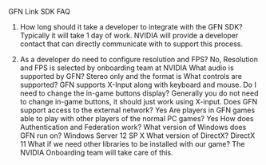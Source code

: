 GFN Link SDK FAQ

1. How long should it take a developer to integrate with the GFN SDK?
Typically it will take 1 day of work. NVIDIA will provide a developer contact that can directly communicate with to support this process.

1. As a developer do need to configure resolution and FPS?
No, Resolution and FPS is selected by onboarding team at NVIDIA
What audio is supported by GFN?
Stereo only and the format is <XXX>
What controls are supported?
GFN supports X-Input along with keyboard and mouse.
Do I need to change the in-game buttons display?
Generally you do not need to change in-game buttons, it should just work using X-input.
Does GFN support access to the external network?
Yes
Are players in GFN games able to play with other players of the normal PC games?
Yes
How does Authentication and Federation work?
What version of Windows does GFN run on?
Windows Server 12 SP X
What version of DirectX?
DirectX 11
What if we need other libraries to be installed with our game?
The NVIDIA Onboarding team will take care of this.